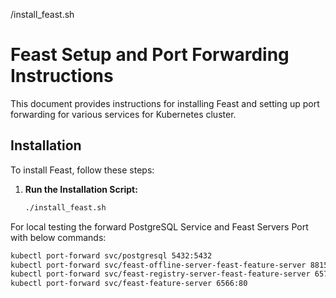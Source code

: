 
/install_feast.sh



# Feast Setup and Port Forwarding Instructions

This document provides instructions for installing Feast and setting up port forwarding for various services for Kubernetes cluster.

## Installation

To install Feast, follow these steps:

1. **Run the Installation Script:**

   ```sh
   ./install_feast.sh

For local testing the forward PostgreSQL Service and Feast Servers Port with below commands:
   ```sh
   kubectl port-forward svc/postgresql 5432:5432
   kubectl port-forward svc/feast-offline-server-feast-feature-server 8815:80
   kubectl port-forward svc/feast-registry-server-feast-feature-server 6570:80
   kubectl port-forward svc/feast-feature-server 6566:80